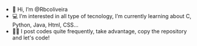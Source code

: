 - 💙 Hi, I’m @Rbcoliveira
- 💻 I’m interested in all type of tecnology, I’m currently learning about C, Python, Java, Html, CSS...
- 👩‍💻 I post codes quite frequently, take advantage, copy the repository and let's code!

<!---
Rbcoliveira/Rbcoliveira is a ✨ special ✨ repository because its `README.md` (this file) appears on your GitHub profile.
You can click the Preview link to take a look at your changes.
--->
